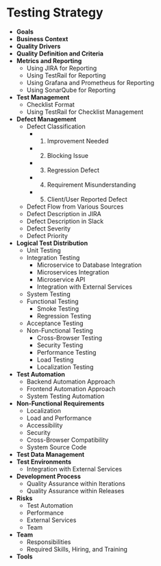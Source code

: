 # Testing Strategy

- **Goals**
- **Business Context**
- **Quality Drivers**
- **Quality Definition and Criteria**
- **Metrics and Reporting**
  - Using JIRA for Reporting
  - Using TestRail for Reporting
  - Using Grafana and Prometheus for Reporting
  - Using SonarQube for Reporting
- **Test Management**
  - Checklist Format
  - Using TestRail for Checklist Management
- **Defect Management**
  - Defect Classification
    - 1. Improvement Needed
    - 2. Blocking Issue
    - 3. Regression Defect
    - 4. Requirement Misunderstanding
    - 5. Client/User Reported Defect
  - Defect Flow from Various Sources
  - Defect Description in JIRA
  - Defect Description in Slack
  - Defect Severity
  - Defect Priority
- **Logical Test Distribution**
  - Unit Testing
  - Integration Testing
    - Microservice to Database Integration
    - Microservices Integration
    - Microservice API
    - Integration with External Services
  - System Testing
  - Functional Testing
    - Smoke Testing
    - Regression Testing
  - Acceptance Testing
  - Non-Functional Testing
    - Cross-Browser Testing
    - Security Testing
    - Performance Testing
    - Load Testing
    - Localization Testing
- **Test Automation**
  - Backend Automation Approach
  - Frontend Automation Approach
  - System Testing Automation
- **Non-Functional Requirements**
  - Localization
  - Load and Performance
  - Accessibility
  - Security
  - Cross-Browser Compatibility
  - System Source Code
- **Test Data Management**
- **Test Environments**
  - Integration with External Services
- **Development Process**
  - Quality Assurance within Iterations
  - Quality Assurance within Releases
- **Risks**
  - Test Automation
  - Performance
  - External Services
  - Team
- **Team**
  - Responsibilities
  - Required Skills, Hiring, and Training
- **Tools**